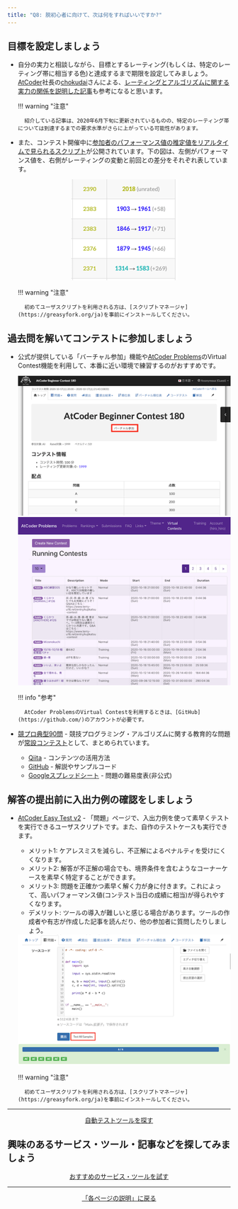 ```yaml
---
title: "Q8: 脱初心者に向けて、次は何をすればいいですか?"
---
```


## 目標を設定しましょう

- 自分の実力と相談しながら、目標とするレーティング(もしくは、特定のレーティング帯に相当する色)と達成するまで期限を設定してみましょう。[AtCoder](https://atcoder.jp/)社長の[chokudai](https://twitter.com/chokudai)さんによる、[レーティングとアルゴリズムに関する実力の関係を説明した記事](http://chokudai.hatenablog.com/entry/2019/02/11/155904)も参考になると思います。

    !!! warning "注意"

        紹介している記事は、2020年6月下旬に更新されているものの、特定のレーティング帯については到達するまでの要求水準がさらに上がっている可能性があります。

- また、コンテスト開催中に[参加者のパフォーマンス値の推定値をリアルタイムで見られるスクリプト](https://greasyfork.org/ja/scripts/369954-ac-predictor)が公開されています。下の図は、左側がパフォーマンス値を、右側がレーティングの変動と前回との差分をそれぞれ表しています。

    <div align="center">
      <img loading = "lazy" src="../../images/userscript/atcoder_predictor.png" alt="ac predictor">
    </div>

    !!! warning "注意"

        初めてユーザスクリプトを利用される方は、[スクリプトマネージャ](https://greasyfork.org/ja)を事前にインストールしてください。

## 過去問を解いてコンテストに参加しましょう

- 公式が提供している「バーチャル参加」機能や[AtCoder Problems](https://kenkoooo.com/atcoder/)のVirtual Contest機能を利用して、本番に近い環境で練習するのがおすすめです。

    <div align="center">
      <img loading = "lazy" src="../../images/official/virtual_participation.png" alt="virtual participation">
    </div>

    <div align="center">
      <img loading = "lazy" src="../../images/web_app/atcoder_problems_virtual_contests_mode.png" alt="atcoder problems virtual contests mode">
    </div>

    !!! info "参考"

        AtCoder ProblemsのVirtual Contestを利用するときは、[GitHub](https://github.com/)のアカウントが必要です。

- [競プロ典型90問](https://twitter.com/e869120/status/1376089196100653060) - 競技プログラミング・アルゴリズムに関する教育的な問題が[常設コンテスト](https://atcoder.jp/contests/typical90)として、まとめられています。
    - [Qiita](https://qiita.com/e869120/items/1b2a5f0f07fd927e44e9) - コンテンツの活用方法
    - [GitHub](https://github.com/E869120/kyopro_educational_90) - 解説やサンプルコード
    - [Googleスプレッドシート](https://docs.google.com/spreadsheets/d/1GG4Higis4n4GJBViVltjcbuNfyr31PzUY_ZY1zh2GuI/edit#gid=0) - 問題の難易度表(非公式)

## 解答の提出前に入出力例の確認をしましょう

- [AtCoder Easy Test v2](https://greasyfork.org/ja/scripts/433152-atcoder-easy-test-v2) - 「問題」ページで、入出力例を使って素早くテストを実行できるユーザスクリプトです。また、自作のテストケースも実行できます。
    - メリット1: ケアレスミスを減らし、不正解によるペナルティを受けにくくなります。
    - メリット2: 解答が不正解の場合でも、境界条件を含むようなコーナーケースを素早く特定することができます。
    - メリット3: 問題を正確かつ素早く解く力が身に付きます。これによって、高いパフォーマンス値(コンテスト当日の成績に相当)が得られやすくなります。
    - デメリット: ツールの導入が難しいと感じる場合があります。ツールの作成者や有志が作成した記事を読んだり、他の参加者に質問したりしましょう。

    <div align="center">
      <img loading = "lazy" src="../../images/userscript/atcoder_easy_test.png" alt="atcoder easy test">
    </div>

    !!! warning "注意"

        初めてユーザスクリプトを利用される方は、[スクリプトマネージャ](https://greasyfork.org/ja)を事前にインストールしてください。

---

  <div align="center">
    <a href="../../cli/test_tools">自動テストツールを探す</a>
  </div>

## 興味のあるサービス・ツール・記事などを探してみましょう

  <div align="center">
    <a href="../../recommendation">おすすめのサービス・ツールを試す</a>
  </div>

---

  <div align="center">
    <a href="../../quick_start">「各ページの説明」に戻る</a>
  </div>
